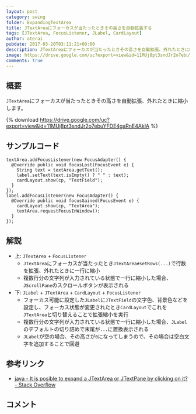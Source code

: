 ```yaml
---
layout: post
category: swing
folder: ExpandingTextArea
title: JTextAreaにフォーカスが当たったときその高さを自動拡張する
tags: [JTextArea, FocusListener, JLabel, CardLayout]
author: aterai
pubdate: 2017-03-20T03:11:21+09:00
description: JTextAreaにフォーカスが当たったときその高さを自動拡張、外れたときに縮小します。
image: https://drive.google.com/uc?export=view&id=11MUj8pt3sndJr2o7ebuYFDE4gaRnE4AklA
comments: true
---
```

## 概要
`JTextArea`にフォーカスが当たったときその高さを自動拡張、外れたときに縮小します。

{% download https://drive.google.com/uc?export=view&id=11MUj8pt3sndJr2o7ebuYFDE4gaRnE4AklA %}

## サンプルコード
<pre class="prettyprint"><code>textArea.addFocusListener(new FocusAdapter() {
  @Override public void focusLost(FocusEvent e) {
    String text = textArea.getText();
    label.setText(text.isEmpty() ? " " : text);
    cardLayout.show(cp, "TextField");
  }
});
label.addFocusListener(new FocusAdapter() {
  @Override public void focusGained(FocusEvent e) {
    cardLayout.show(cp, "TextArea");
    textArea.requestFocusInWindow();
  }
});
</code></pre>

## 解説
- 上: `JTextArea` + `FocusListener`
    - `JTextArea`にフォーカスが当たったとき`JTextArea#setRows(...)`で行数を拡張、外れたときに一行に縮小
    - 複数行分の文字列が入力されている状態で一行に縮小した場合、`JScrollPane`のスクロールボタンが表示される
- 下: `JLabel` + `JTextArea` + `CardLayout` + `FocusListener`
    - フォーカス可能に設定した`JLabel`に`JTextField`の文字色、背景色などを設定し、フォーカス状態が変更されたとき`CardLayout`でこれを`JTextArea`と切り替えることで拡張縮小を実行
    - 複数行分の文字列が入力されている状態で一行に縮小した場合、`JLabel`のデフォルトの切り詰めで末尾が`...`に置換表示される
    - `JLabel`が空の場合、その高さが`0`になってしまうので、その場合は空白文字を追加することで回避

<!-- dummy comment line for breaking list -->

## 参考リンク
- [java - It is posible to expand a JTextArea or JTextPane by clicking on it? - Stack Overflow](https://stackoverflow.com/questions/42847168/it-is-posible-to-expand-a-jtextarea-or-jtextpane-by-clicking-on-it)

<!-- dummy comment line for breaking list -->

## コメント
